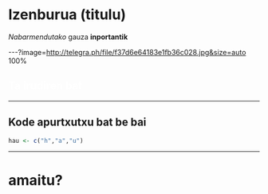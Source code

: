 # Izenburua (titulu)

*Nabarmendutako* gauza **inportantik**

---?image=http://telegra.ph/file/f37d6e64183e1fb36c028.jpg&size=auto 100%

## <span style="color:white">Ta irudiren bat</span>

---

## Kode apurtxutxu bat be bai

```r
hau <- c("h","a","u")
```

---

# amaitu?



